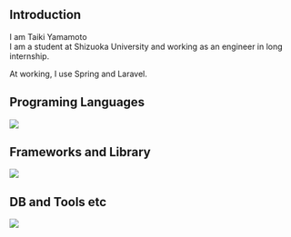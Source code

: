 ## Introduction

I am Taiki Yamamoto  
I am a student at Shizuoka University and working as an engineer in long internship.

At working, I use Spring and Laravel.

## Programing Languages
![](https://skillicons.dev/icons?i=java,python,php,html,css,js)

## Frameworks and Library
![](https://skillicons.dev/icons?i=spring,django,laravel,jquery)

## DB and Tools etc
![](https://skillicons.dev/icons?i=postgresql,mysql,docker,git,linux)

<!--
**yamataiki/yamataiki** is a ✨ _special_ ✨ repository because its `README.md` (this file) appears on your GitHub profile.

Here are some ideas to get you started:

- 🔭 I’m currently working on ...
- 🌱 I’m currently learning ...
- 👯 I’m looking to collaborate on ...
- 🤔 I’m looking for help with ...
- 💬 Ask me about ...
- 📫 How to reach me: ...
- 😄 Pronouns: ...
- ⚡ Fun fact: ...
-->
